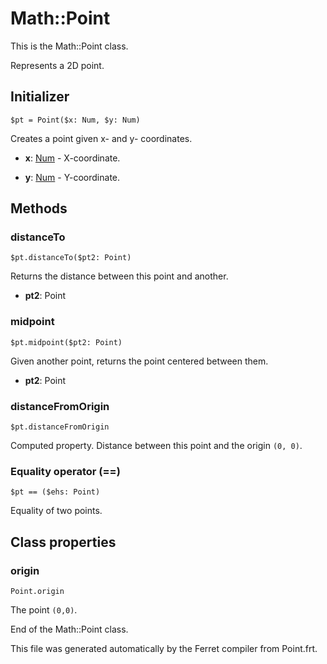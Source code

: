 # Math::Point

This is the Math::Point class.

Represents a 2D point.


## Initializer

```
$pt = Point($x: Num, $y: Num)
```

Creates a point given x- and y- coordinates.


* __x__: [Num](/doc/std/Number.md) - X-coordinate.

* __y__: [Num](/doc/std/Number.md) - Y-coordinate.

## Methods

### distanceTo

```
$pt.distanceTo($pt2: Point)
```

Returns the distance between this point and another.


* __pt2__: Point  



### midpoint

```
$pt.midpoint($pt2: Point)
```

Given another point, returns the point centered between them.


* __pt2__: Point  



### distanceFromOrigin

```
$pt.distanceFromOrigin
```

Computed property. Distance between this point and the origin `(0, 0)`.



### Equality operator (==)

```
$pt == ($ehs: Point)
```

Equality of two points.

## Class properties

### origin

```
Point.origin
```

The point `(0,0)`.



End of the Math::Point class.

This file was generated automatically by the Ferret compiler from
Point.frt.